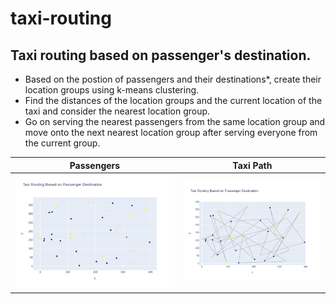 # taxi-routing

## Taxi routing based on passenger's destination.

-   Based on the postion of passengers and their destinations*, create their location groups using k-means clustering.
-   Find the distances of the location groups and the current location of the taxi and consider the nearest location group.
-   Go on serving the nearest passengers from the same location group and move onto the next nearest location group after serving everyone from the current group.


Passengers             |  Taxi Path
:-------------------------:|:-------------------------:
![](animation/plot.png)  |  ![](animation/final.png)
